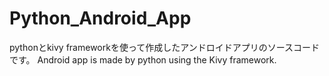 # Python_Android_App
pythonとkivy frameworkを使って作成したアンドロイドアプリのソースコードです。
Android app is made by python using the Kivy framework.
